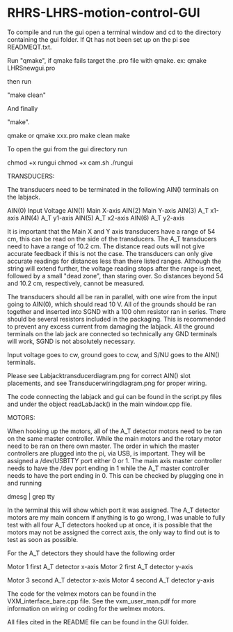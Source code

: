 # RHRS-LHRS-motion-control-GUI

To compile and run the gui open a terminal window and cd to the
directory containing the gui folder. If Qt has not been set up on the pi see READMEQT.txt.

Run "qmake", if qmake fails
target the .pro file with qmake. 
ex: qmake LHRSnewgui.pro

then run 

"make clean"

And finally 

"make". 


qmake  or qmake xxx.pro
make clean
make



To open the gui from the gui directory run

chmod +x rungui
chmod +x cam.sh
./rungui





TRANSDUCERS:

The transducers need to be terminated in the following AIN() terminals on the labjack. 

AIN(0) Input Voltage
AIN(1) Main X-axis
AIN(2) Main Y-axis
AIN(3) A_T x1-axis 
AIN(4) A_T y1-axis
AIN(5) A_T x2-axis
AIN(6) A_T y2-axis

It is important that the Main X and Y axis transducers have a range of 54 cm, this can be read on the side of the transducers. The A_T transducers need to have a range of 10.2 cm. The distance read outs will not give accurate feedback if this is not the case. The transducers can only give accurate readings for distances less than there listed ranges. Although the string will extend further, the voltage reading stops after the range is meet, followed by a small "dead zone", than staring over. So distances beyond 54 and 10.2 cm, respectively, cannot be measured.

The transducers should all be ran in parallel, with one wire from the input going to AIN(0), which should read 10 V. All of the grounds should be ran together and inserted into SGND with a 100 ohm resistor ran in series. There should be several resistors included in the packaging. This is recommended to prevent any excess current from damaging the labjack. All the ground terminals on the lab jack are connected so technically any GND terminals will work, SGND is not absolutely necessary. 

Input voltage goes to cw, ground goes to ccw, and S/NU goes to the AIN() terminals.

Please see Labjacktransducerdiagram.png for correct AIN() slot placements, and see Transducerwiringdiagram.png for proper wiring. 

The code connecting the labjack and gui can be found in the script.py files and under the object readLabJack() in the main window.cpp file. 


MOTORS:

When hooking up the motors, all of the A_T detector motors need to be ran on the same master controller. While the main motors and the rotary motor need to be ran on there own master. The order in which the master controllers are plugged into the pi, via USB, is important. They will be assigned a /dev/USBTTY port either 0 or 1. The main axis master controller needs to have the /dev port ending in 1 while the A_T master controller needs to have the port ending in 0. This can be checked by plugging one in and running
 
dmesg | grep tty

In the terminal this will show which port it was assigned. 
The A_T detector motors are my main concern if anything is to go wrong, I was unable to fully test with all four A_T detectors hooked up at once, it is possible that the motors may not be assigned the correct axis, the only way to find out is to test as soon as possible.

For the A_T detectors they should have the following order

Motor 1  first A_T detector x-axis 
Motor 2  first A_T detector y-axis

Motor 3  second A_T detector x-axis
Motor 4  second A_T detector y-axis

The code for the velmex motors can be found in the VXM_interface_bare.cpp file.
See the vxm_user_man.pdf for more information on wiring or coding for the welmex motors.

All files cited in the README file can be found in the GUI folder.
